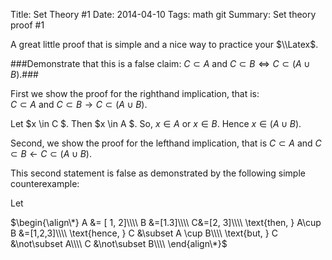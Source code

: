 ﻿Title:  Set Theory #1
Date: 2014-04-10
Tags: math  git 
Summary: Set theory proof #1

A great little proof that is simple and a nice way to practice your $\\Latex$.

###Demonstrate that this is a false claim: $C \subset A$ and $C \subset B \Leftrightarrow C \subset (A \cup B)$.###


First we show the proof for the righthand implication, that is:  
$C \subset A$ and $C \subset B \rightarrow C \subset (A \cup B)$.   

Let $x \in C $. Then $x \in A $. So, $x \in A$ or $x \in B$. Hence $x \in (A \cup B)$.  

Second, we show the proof for the lefthand implication, that is
$C \subset A$ and $C \subset B \leftarrow C \subset (A \cup B)$.  

This second statement is false as demonstrated by the following simple counterexample:  

Let

$\begin{\align\*}
A &= [ 1, 2]\\\\ 
  B &=[1.3]\\\\
  C&=[2, 3]\\\\
 \text{then, } A\cup B &=[1,2,3]\\\\
 \text{hence, } C &\subset A \cup B\\\\
 \text{but,  } C &\not\subset A\\\\
 C &\not\subset B\\\\
 \end{align\*}$
